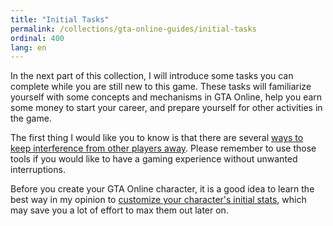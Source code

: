 ```yaml
---
title: "Initial Tasks"
permalink: /collections/gta-online-guides/initial-tasks
ordinal: 400
lang: en
---
```


In the next part of this collection, I will introduce some tasks you can
complete while you are still new to this game. These tasks will familiarize
yourself with some concepts and mechanisms in GTA Online, help you earn some
money to start your career, and prepare yourself for other activities in the
game.

The first thing I would like you to know is that there are several [ways to
keep interference from other players away](learn-to-protect-yourself). Please
remember to use those tools if you would like to have a gaming experience
without unwanted interruptions.

Before you create your GTA Online character, it is a good idea to learn the
best way in my opinion to [customize your character's initial
stats](max-out-stats#stats-in-character-creator), which may save you a lot of
effort to max them out later on.
